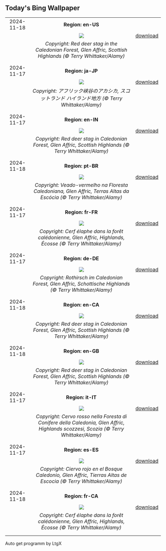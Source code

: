 ## Today's Bing Wallpaper
|      |      |      |
| :----: | :----: | :----: |
|2024-11-18|**Region: en-US**||
||![](https://www.bing.com/th?id=OHR.RedStag_EN-US3910525623_UHD.jpg&pid=hp&w=1152&h=648&rs=1&c=4)| [download](https://www.bing.com/th?id=OHR.RedStag_EN-US3910525623_UHD.jpg)|
||*Copyright: Red deer stag in the Caledonian Forest, Glen Affric, Scottish Highlands (© Terry Whittaker/Alamy)*
||
|||
|2024-11-17|**Region: ja-JP**||
||![](https://www.bing.com/th?id=OHR.RedStag_JA-JP3676294833_UHD.jpg&pid=hp&w=1152&h=648&rs=1&c=4)| [download](https://www.bing.com/th?id=OHR.RedStag_JA-JP3676294833_UHD.jpg)|
||*Copyright: アフリック峡谷のアカシカ, スコットランド ハイランド地方 (© Terry Whittaker/Alamy)*
||
|||
|2024-11-17|**Region: en-IN**||
||![](https://www.bing.com/th?id=OHR.RedStag_EN-IN5545228267_UHD.jpg&pid=hp&w=1152&h=648&rs=1&c=4)| [download](https://www.bing.com/th?id=OHR.RedStag_EN-IN5545228267_UHD.jpg)|
||*Copyright: Red deer stag in Caledonian Forest, Glen Affric, Scottish Highlands (© Terry Whittaker/Alamy)*
||
|||
|2024-11-18|**Region: pt-BR**||
||![](https://www.bing.com/th?id=OHR.RedStag_PT-BR8362159412_UHD.jpg&pid=hp&w=1152&h=648&rs=1&c=4)| [download](https://www.bing.com/th?id=OHR.RedStag_PT-BR8362159412_UHD.jpg)|
||*Copyright: Veado-vermelho na Floresta Caledoniana, Glen Affric, Terras Altas da Escócia (© Terry Whittaker/Alamy)*
||
|||
|2024-11-17|**Region: fr-FR**||
||![](https://www.bing.com/th?id=OHR.RedStag_FR-FR3460398465_UHD.jpg&pid=hp&w=1152&h=648&rs=1&c=4)| [download](https://www.bing.com/th?id=OHR.RedStag_FR-FR3460398465_UHD.jpg)|
||*Copyright: Cerf élaphe dans la forêt calédonienne, Glen Affric, Highlands, Écosse (© Terry Whittaker/Alamy)*
||
|||
|2024-11-17|**Region: de-DE**||
||![](https://www.bing.com/th?id=OHR.RedStag_DE-DE2144943138_UHD.jpg&pid=hp&w=1152&h=648&rs=1&c=4)| [download](https://www.bing.com/th?id=OHR.RedStag_DE-DE2144943138_UHD.jpg)|
||*Copyright: Rothirsch im Caledonian Forest, Glen Affric, Schottische Highlands (© Terry Whittaker/Alamy)*
||
|||
|2024-11-18|**Region: en-CA**||
||![](https://www.bing.com/th?id=OHR.RedStag_EN-CA7140488734_UHD.jpg&pid=hp&w=1152&h=648&rs=1&c=4)| [download](https://www.bing.com/th?id=OHR.RedStag_EN-CA7140488734_UHD.jpg)|
||*Copyright: Red deer stag in Caledonian Forest, Glen Affric, Scottish Highlands (© Terry Whittaker/Alamy)*
||
|||
|2024-11-18|**Region: en-GB**||
||![](https://www.bing.com/th?id=OHR.RedStag_EN-GB6258351570_UHD.jpg&pid=hp&w=1152&h=648&rs=1&c=4)| [download](https://www.bing.com/th?id=OHR.RedStag_EN-GB6258351570_UHD.jpg)|
||*Copyright: Red deer stag in Caledonian Forest, Glen Affric, Scottish Highlands (© Terry Whittaker/Alamy)*
||
|||
|2024-11-17|**Region: it-IT**||
||![](https://www.bing.com/th?id=OHR.RedStag_IT-IT8661593020_UHD.jpg&pid=hp&w=1152&h=648&rs=1&c=4)| [download](https://www.bing.com/th?id=OHR.RedStag_IT-IT8661593020_UHD.jpg)|
||*Copyright: Cervo rosso nella Foresta di Conifere della Caledonia, Glen Affric, Highlands scozzesi, Scozia (© Terry Whittaker/Alamy)*
||
|||
|2024-11-17|**Region: es-ES**||
||![](https://www.bing.com/th?id=OHR.RedStag_ES-ES1306068439_UHD.jpg&pid=hp&w=1152&h=648&rs=1&c=4)| [download](https://www.bing.com/th?id=OHR.RedStag_ES-ES1306068439_UHD.jpg)|
||*Copyright: Ciervo rojo en el Bosque Caledonio, Glen Affric, Tierras Altas de Escocia (© Terry Whittaker/Alamy)*
||
|||
|2024-11-18|**Region: fr-CA**||
||![](https://www.bing.com/th?id=OHR.RedStag_FR-CA2767952011_UHD.jpg&pid=hp&w=1152&h=648&rs=1&c=4)| [download](https://www.bing.com/th?id=OHR.RedStag_FR-CA2767952011_UHD.jpg)|
||*Copyright: Cerf élaphe dans la forêt calédonienne, Glen Affric, Highlands, Écosse (© Terry Whittaker/Alamy)*
||
|||

Auto get programm by LtgX
